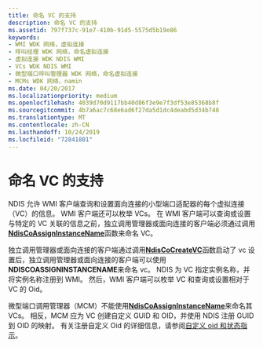 ```yaml
---
title: 命名 VC 的支持
description: 命名 VC 的支持
ms.assetid: 797f737c-91e7-410b-91d5-5575d5b19e86
keywords:
- WMI WDK 网络，虚拟连接
- 呼叫经理 WDK 网络，命名虚拟连接
- 虚拟连接 WDK NDIS WMI
- VCs WDK NDIS WMI
- 微型端口呼叫管理器 WDK 网络，命名虚拟连接
- MCMs WDK 网络，namin
ms.date: 04/20/2017
ms.localizationpriority: medium
ms.openlocfilehash: 4039d70d9117bb40d86f3e9e7f3df53e85368b8f
ms.sourcegitcommit: 4b7a6ac7c68e6ad6f27da5d1dc4deabd5d34b748
ms.translationtype: MT
ms.contentlocale: zh-CN
ms.lasthandoff: 10/24/2019
ms.locfileid: "72841801"
---
```

# <a name="support-for-named-vcs"></a>命名 VC 的支持





NDIS 允许 WMI 客户端查询和设置面向连接的小型端口适配器的每个虚拟连接（VC）的信息。 WMI 客户端还可以枚举 VCs。 在 WMI 客户端可以查询或设置与特定的 VC 关联的信息之前，独立调用管理器或面向连接的客户端必须通过调用[**NdisCoAssignInstanceName**](https://docs.microsoft.com/windows-hardware/drivers/ddi/ndis/nf-ndis-ndiscoassigninstancename)函数来命名 VC。

独立调用管理器或面向连接的客户端通过调用[**NdisCoCreateVC**](https://docs.microsoft.com/windows-hardware/drivers/ddi/ndis/nf-ndis-ndiscocreatevc)函数启动了 vc 设置后，独立调用管理器或面向连接的客户端可以使用**NDISCOASSIGNINSTANCENAME**来命名 vc。 NDIS 为 VC 指定实例名称，并将实例名称注册到 WMI。 然后，WMI 客户端可以枚举 VC 和查询或设置相对于 VC 的 Oid。

微型端口调用管理器（MCM）不能使用[**NdisCoAssignInstanceName**](https://docs.microsoft.com/windows-hardware/drivers/ddi/ndis/nf-ndis-ndiscoassigninstancename)来命名其 VCs。 相反，MCM 应为 VC 创建自定义 GUID 和 OID，并使用 NDIS 注册 GUID 到 OID 的映射。 有关注册自定义 Oid 的详细信息，请参阅[自定义 oid 和状态指示](customized-oids-and-status-indications.md)。

 

 





